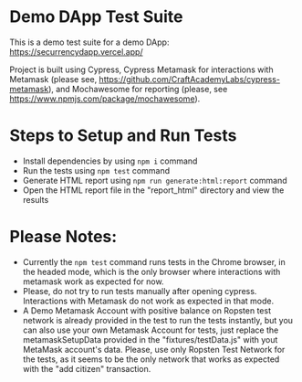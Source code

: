 # Demo DApp Test Suite

This is a demo test suite for a demo DApp: https://securrencydapp.vercel.app/

Project is built using Cypress, Cypress Metamask for interactions with Metamask (please see, https://github.com/CraftAcademyLabs/cypress-metamask), and Mochawesome for reporting (please, see https://www.npmjs.com/package/mochawesome).

# Steps to Setup and Run Tests
- Install dependencies by using `npm i` command
- Run the tests using `npm test` command
- Generate HTML report using `npm run generate:html:report` command
- Open the HTML report file in the "report_html" directory and view the results

# Please Notes:
- Currently the `npm test` command runs tests in the Chrome browser, in the headed mode, which is the only browser where interactions with metamask work as expected for now.
- Please, do not try to run tests manually after opening cypress. Interactions with Metamask do not work as expected in that mode.
- A Demo Metamask Account with positive balance on Ropsten test network is already provided in the test to run the tests instantly, but you can also use your own Metamask Account for tests, just replace the metamaskSetupData provided in the "fixtures/testData.js" with yout MetaMask account's data. Please, use only Ropsten Test Network for the tests, as it seems to be the only network that works as expected with the "add citizen" transaction.
